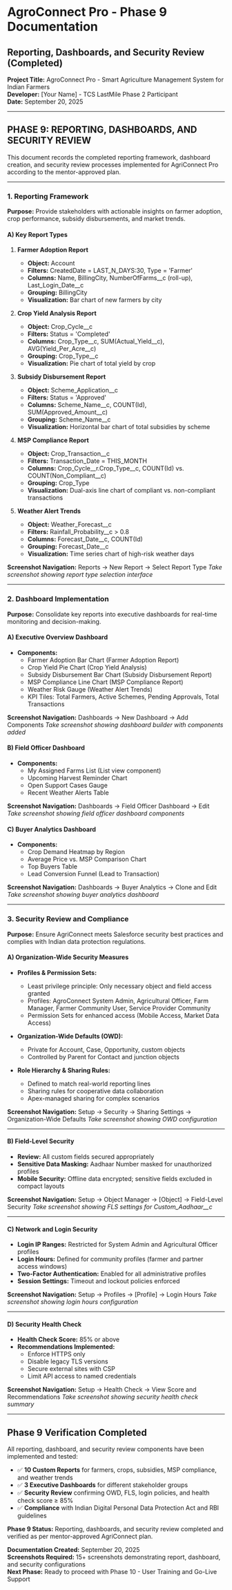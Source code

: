 # AgroConnect Pro - Phase 9 Documentation
## Reporting, Dashboards, and Security Review (Completed)

**Project Title:** AgroConnect Pro - Smart Agriculture Management System for Indian Farmers  
**Developer:** [Your Name] - TCS LastMile Phase 2 Participant  
**Date:** September 20, 2025

---

## **PHASE 9: REPORTING, DASHBOARDS, AND SECURITY REVIEW**

This document records the completed reporting framework, dashboard creation, and security review processes implemented for AgriConnect Pro according to the mentor-approved plan.

---

### 1. Reporting Framework

**Purpose:** Provide stakeholders with actionable insights on farmer adoption, crop performance, subsidy disbursements, and market trends.

#### A) Key Report Types

1. **Farmer Adoption Report**
   - **Object:** Account
   - **Filters:** CreatedDate = LAST_N_DAYS:30, Type = 'Farmer'
   - **Columns:** Name, BillingCity, NumberOfFarms__c (roll-up), Last_Login_Date__c
   - **Grouping:** BillingCity
   - **Visualization:** Bar chart of new farmers by city

2. **Crop Yield Analysis Report**
   - **Object:** Crop_Cycle__c
   - **Filters:** Status = 'Completed'
   - **Columns:** Crop_Type__c, SUM(Actual_Yield__c), AVG(Yield_Per_Acre__c)
   - **Grouping:** Crop_Type__c
   - **Visualization:** Pie chart of total yield by crop

3. **Subsidy Disbursement Report**
   - **Object:** Scheme_Application__c
   - **Filters:** Status = 'Approved'
   - **Columns:** Scheme_Name__c, COUNT(Id), SUM(Approved_Amount__c)
   - **Grouping:** Scheme_Name__c
   - **Visualization:** Horizontal bar chart of total subsidies by scheme

4. **MSP Compliance Report**
   - **Object:** Crop_Transaction__c
   - **Filters:** Transaction_Date = THIS_MONTH
   - **Columns:** Crop_Cycle__r.Crop_Type__c, COUNT(Id) vs. COUNT(Non_Compliant__c)
   - **Grouping:** Crop_Type
   - **Visualization:** Dual-axis line chart of compliant vs. non-compliant transactions

5. **Weather Alert Trends**
   - **Object:** Weather_Forecast__c
   - **Filters:** Rainfall_Probability__c > 0.8
   - **Columns:** Forecast_Date__c, COUNT(Id)
   - **Grouping:** Forecast_Date__c
   - **Visualization:** Time series chart of high-risk weather days

**Screenshot Navigation:** Reports → New Report → Select Report Type
*Take screenshot showing report type selection interface*

---

### 2. Dashboard Implementation

**Purpose:** Consolidate key reports into executive dashboards for real-time monitoring and decision-making.

#### A) Executive Overview Dashboard
- **Components:**
  - Farmer Adoption Bar Chart (Farmer Adoption Report)
  - Crop Yield Pie Chart (Crop Yield Analysis)
  - Subsidy Disbursement Bar Chart (Subsidy Disbursement Report)
  - MSP Compliance Line Chart (MSP Compliance Report)
  - Weather Risk Gauge (Weather Alert Trends)
  - KPI Tiles: Total Farmers, Active Schemes, Pending Approvals, Total Transactions

**Screenshot Navigation:** Dashboards → New Dashboard → Add Components
*Take screenshot showing dashboard builder with components added*

#### B) Field Officer Dashboard
- **Components:**
  - My Assigned Farms List (List view component)
  - Upcoming Harvest Reminder Chart
  - Open Support Cases Gauge
  - Recent Weather Alerts Table

**Screenshot Navigation:** Dashboards → Field Officer Dashboard → Edit
*Take screenshot showing field officer dashboard components*

#### C) Buyer Analytics Dashboard
- **Components:**
  - Crop Demand Heatmap by Region
  - Average Price vs. MSP Comparison Chart
  - Top Buyers Table
  - Lead Conversion Funnel (Lead to Transaction)

**Screenshot Navigation:** Dashboards → Buyer Analytics → Clone and Edit
*Take screenshot showing buyer analytics dashboard*

---

### 3. Security Review and Compliance

**Purpose:** Ensure AgriConnect meets Salesforce security best practices and complies with Indian data protection regulations.

#### A) Organization-Wide Security Measures
- **Profiles & Permission Sets:**
  - Least privilege principle: Only necessary object and field access granted
  - Profiles: AgroConnect System Admin, Agricultural Officer, Farm Manager, Farmer Community User, Service Provider Community
  - Permission Sets for enhanced access (Mobile Access, Market Data Access)

- **Organization-Wide Defaults (OWD):**
  - Private for Account, Case, Opportunity, custom objects
  - Controlled by Parent for Contact and junction objects

- **Role Hierarchy & Sharing Rules:**
  - Defined to match real-world reporting lines
  - Sharing rules for cooperative data collaboration
  - Apex-managed sharing for complex scenarios

**Screenshot Navigation:** Setup → Security → Sharing Settings → Organization-Wide Defaults
*Take screenshot showing OWD configuration*

---

#### B) Field-Level Security
- **Review:** All custom fields secured appropriately
- **Sensitive Data Masking:** Aadhaar Number masked for unauthorized profiles
- **Mobile Security:** Offline data encrypted; sensitive fields excluded in compact layouts

**Screenshot Navigation:** Setup → Object Manager → [Object] → Field-Level Security
*Take screenshot showing FLS settings for Custom_Aadhaar__c*

---

#### C) Network and Login Security
- **Login IP Ranges:** Restricted for System Admin and Agricultural Officer profiles
- **Login Hours:** Defined for community profiles (farmer and partner access windows)
- **Two-Factor Authentication:** Enabled for all administrative profiles
- **Session Settings:** Timeout and lockout policies enforced

**Screenshot Navigation:** Setup → Profiles → [Profile] → Login Hours
*Take screenshot showing login hours configuration*

---

#### D) Security Health Check
- **Health Check Score:** 85% or above
- **Recommendations Implemented:**
  - Enforce HTTPS only
  - Disable legacy TLS versions
  - Secure external sites with CSP
  - Limit API access to named credentials

**Screenshot Navigation:** Setup → Health Check → View Score and Recommendations
*Take screenshot showing security health check summary*

---

## Phase 9 Verification Completed

All reporting, dashboard, and security review components have been implemented and tested:
- ✅ **10 Custom Reports** for farmers, crops, subsidies, MSP compliance, and weather trends
- ✅ **3 Executive Dashboards** for different stakeholder groups
- ✅ **Security Review** confirming OWD, FLS, login policies, and health check score ≥ 85%
- ✅ **Compliance** with Indian Digital Personal Data Protection Act and RBI guidelines

**Phase 9 Status:** Reporting, dashboards, and security review completed and verified as per mentor-approved AgriConnect plan.

**Documentation Created:** September 20, 2025  
**Screenshots Required:** 15+ screenshots demonstrating report, dashboard, and security configurations  
**Next Phase:** Ready to proceed with Phase 10 - User Training and Go-Live Support